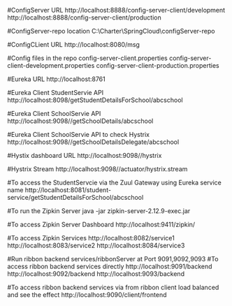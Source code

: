 #ConfigServer URL
http://localhost:8888/config-server-client/development
http://localhost:8888/config-server-client/production

#ConfigServer-repo location
C:\\Charter\\SpringCloud\\configServer-repo

#ConfigCLient URL
http://localhost:8080/msg

#Config files in the repo
config-server-client.properties
config-server-client-development.properties
config-server-client-production.properties

#Eureka URL
http://localhost:8761

#Eureka Client StudentServie API
http://localhost:8098/getStudentDetailsForSchool/abcschool

#Eureka Client SchoolServie API
http://localhost:9098//getSchoolDetails/abcschool

#Eureka Client SchoolServie API to check Hystrix
http://localhost:9098//getSchoolDetailsDelegate/abcschool

#Hystix dashboard URL
http://localhost:9098//hystrix

#Hystrix Stream
http://localhost:9098//actuator/hystrix.stream

#To access the StudentServcie via the Zuul Gateway using Eureka service name
http://localhost:8081/student-service/getStudentDetailsForSchool/abcschool

#To run the Zipkin Server
java -jar zipkin-server-2.12.9-exec.jar

#To access Zipkin Server Dashboard
http://localhost:9411/zipkin/

#To access Zipkin Services
http://localhost:8082/service1
http://localhost:8083/service2
http://localhost:8084/service3

#Run ribbon backend services/ribbonServer at Port 9091,9092,9093
#To access ribbon backend services directly
http://localhost:9091/backend
http://localhost:9092/backend
http://localhost:9093/backend

#To access ribbon backend services via from ribbon client load balanced and see the effect
 http://localhost:9090/client/frontend